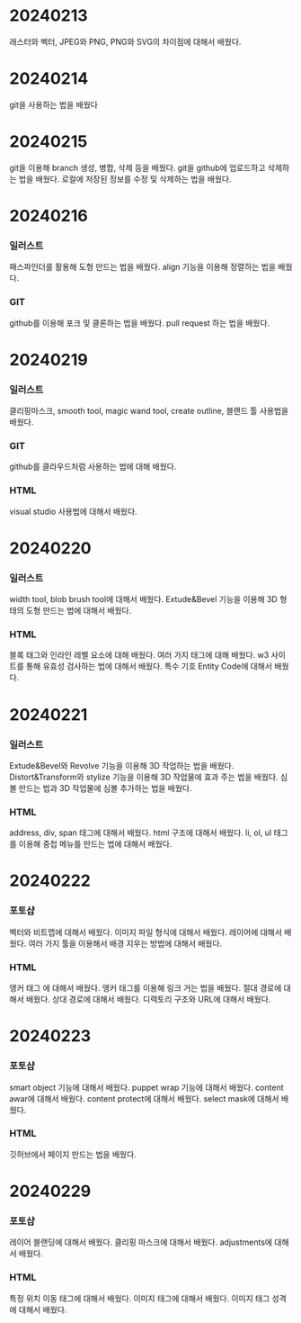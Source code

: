 # 20240213 #
래스터와 벡터, JPEG와 PNG, PNG와 SVG의 차이점에 대해서 배웠다.

# 20240214 #
git을 사용하는 법을 배웠다

# 20240215 #
git을 이용해 branch 생성, 병합, 삭제 등을 배웠다.
git을 github에 업로드하고 삭제하는 법을 배웠다.
로컬에 저장된 정보를 수정 및 삭제하는 법을 배웠다.

# 20240216 #
### 일러스트 ###
패스파인더를 활용해 도형 만드는 법을 배웠다.
align 기능을 이용해 정렬하는 법을 배웠다.
### GIT ###
github를 이용해 포크 및 클론하는 법을 배웠다.
pull request 하는 법을 배웠다.

# 20240219 #
### 일러스트 ###
클리핑마스크, smooth tool, magic wand tool, create outline, 블랜드 툴 사용법을 배웠다.
### GIT ###
github를 클라우드처럼 사용하는 법에 대해 배웠다.
### HTML ###
visual studio 사용법에 대해서 배웠다.

# 20240220 #
### 일러스트 ###
width tool, blob brush tool에 대해서 배웠다.
Extude&Bevel 기능을 이용해 3D 형태의 도형 만드는 법에 대해서 배웠다.
### HTML ###
블록 태그와 인라인 레벨 요소에 대해 배웠다.
여러 가지 태그에 대해 배웠다.
w3 사이트를 통해 유효성 검사하는 법에 대해서 배웠다.
특수 기호 Entity Code에 대해서 배웠다.

# 20240221 #
### 일러스트 ###
Extude&Bevel와 Revolve 기능을 이용해 3D 작업하는 법을 배웠다.
Distort&Transform와 stylize 기능을 이용해 3D 작업물에 효과 주는 법을 배웠다.
심볼 만드는 법과 3D 작업물에 심볼 추가하는 법을 배웠다.
### HTML ###
address, div, span 태그에 대해서 배웠다.
html 구조에 대해서 배웠다.
li, ol, ul 태그를 이용해 중첩 메뉴를 만드는 법에 대해서 배웠다.

# 20240222 #
### 포토샵 ###
벡터와 비트맵에 대해서 배웠다.
이미지 파일 형식에 대해서 배웠다.
레이어에 대해서 배웠다.
여러 가지 툴을 이용해서 배경 지우는 방법에 대해서 배웠다.
### HTML ###
앵커 태그 <a>에 대해서 배웠다.
앵커 태그를 이용해 링크 거는 법을 배웠다.
절대 경로에 대해서 배웠다.
상대 경로에 대해서 배웠다.
디렉토리 구조와 URL에 대해서 배웠다.

# 20240223 #
### 포토샵 ###
smart object 기능에 대해서 배웠다.
puppet wrap 기능에 대해서 배웠다.
content awar에 대해서 배웠다.
content protect에 대해서 배웠다.
select mask에 대해서 배웠다.
### HTML ###
깃허브에서 페이지 만드는 법을 배웠다.

# 20240229 #
### 포토샵 ###
레이어 블랜딩에 대해서 배웠다.
클리핑 마스크에 대해서 배웠다.
adjustments에 대해서 배웠다. 

### HTML ###
특정 위치 이동 태그에 대해서 배웠다.
이미지 태그에 대해서 배웠다.
이미지 태그 성격에 대해서 배웠다.
